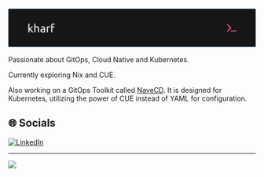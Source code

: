 ![Header](./github-header-image.png)

Passionate about GitOps, Cloud Native and Kubernetes.

Currently exploring Nix and CUE.

Also working on a GitOps Toolkit called [NaveCD](https://github.com/kharf/navecd). It is designed for Kubernetes, utilizing the power of CUE instead of YAML for configuration.

## 🌐 Socials
[![LinkedIn](https://img.shields.io/badge/LinkedIn-0077B5?style=for-the-badge&logo=linkedin&logoColor=white)](https://www.linkedin.com/in/kharf)

---
[![](https://visitcount.itsvg.in/api?id=kharf&icon=0&color=0)](https://visitcount.itsvg.in)
